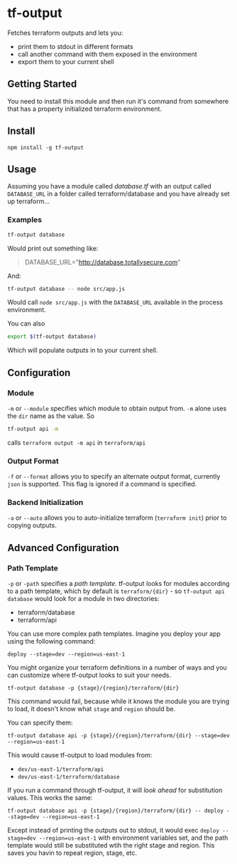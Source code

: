 # tf-output

Fetches terraform outputs and lets you:

- print them to stdout in different formats
- call another command with them exposed in the environment
- export them to your current shell

## Getting Started

You need to install this module and then run it's command from somewhere that has a property initialized terraform environment.

## Install

`npm install -g tf-output`

## Usage

Assuming you have a module called *database.tf* with an output called `DATABASE_URL` in a folder called terraform/database and you have already set up terraform...

### Examples
```bash
tf-output database
```

Would print out something like:

> DATABASE_URL="http://database.totallysecure.com"

And:

```bash
tf-output database -- node src/app.js
```

Would call `node src/app.js` with the `DATABASE_URL` available in the process environment.

You can also

```bash
export $(tf-output database)
```
Which will populate outputs in to your current shell.

## Configuration

### Module

`-m` or `--module` specifies which module to obtain output from. `-m` alone uses the `dir` name as the value. So

```bash
tf-output api -m
```

calls `terraform output -m api` in `terraform/api`

### Output Format

`-f` or `--format` allows you to specify an alternate output format, currently `json` is supported. This flag is ignored if a command is specified.

### Backend Initialization

`-a` or `--auto` allows you to auto-initialize terraform (`terraform init`) prior to copying outputs.

## Advanced Configuration

### Path Template

`-p` or `-path` specifies a *path template*. tf-output looks for modules according to a path template, which by default is `terraform/{dir}` - so `tf-output api database` would look for a module in two directories:

- terraform/database
- terraform/api

You can use more complex path templates. Imagine you deploy your app using the following command:

`deploy --stage=dev --region=us-east-1`

You might organize your terraform definitions in a number of ways and you can customize where tf-output looks to suit your needs.

`tf-output database -p {stage}/{region}/terraform/{dir}`

This command would fail, because while it knows the module you are trying to load, it doesn't know what `stage` and `region` should be.

You can specify them:

`tf-output database api -p {stage}/{region}/terraform/{dir} --stage=dev --region=us-east-1`

This would cause tf-output to load modules from:

- `dev/us-east-1/terraform/api`
- `dev/us-east-1/terraform/database`

If you run a command through tf-output, it will *look ahead* for substitution values. This works the same:

`tf-output database api -p {stage}/{region}/terraform/{dir} -- deploy --stage=dev --region=us-east-1`

Except instead of printing the outputs out to stdout, it would exec `deploy --stage=dev --region=us-east-1` with environment variables set, and the path template would still be substituted wtih the right stage and region. This saves you havin to repeat region, stage, etc.
